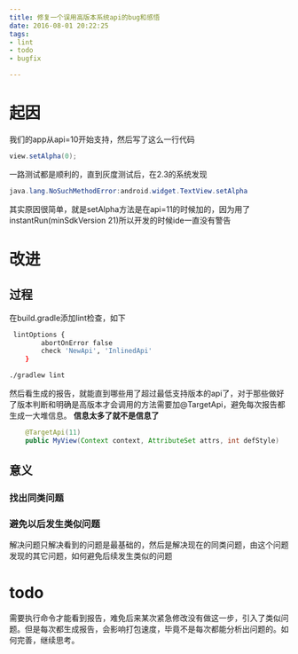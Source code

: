 ```yaml
---
title: 修复一个误用高版本系统api的bug和感悟
date: 2016-08-01 20:22:25
tags:
- lint
- todo
- bugfix

---
```


# 起因
我们的app从api=10开始支持，然后写了这么一行代码

```java
view.setAlpha(0);
```

一路测试都是顺利的，直到灰度测试后，在2.3的系统发现

<!--more-->

```java
java.lang.NoSuchMethodError:android.widget.TextView.setAlpha
```
其实原因很简单，就是setAlpha方法是在api=11的时候加的，因为用了instantRun(minSdkVersion 21)所以开发的时候ide一直没有警告

# 改进
## 过程
在build.gradle添加lint检查，如下

```bash
 lintOptions {
        abortOnError false
        check 'NewApi', 'InlinedApi'
    }
```

```bash
./gradlew lint
```
然后看生成的报告，就能直到哪些用了超过最低支持版本的api了，对于那些做好了版本判断和明确是高版本才会调用的方法需要加@TargetApi，避免每次报告都生成一大堆信息。 **信息太多了就不是信息了**

```java
	@TargetApi(11)
    public MyView(Context context, AttributeSet attrs, int defStyle) 
```

## 意义
### 找出同类问题
### 避免以后发生类似问题
解决问题只解决看到的问题是最基础的，然后是解决现在的同类问题，由这个问题发现的其它问题，如何避免后续发生类似的问题

# todo
需要执行命令才能看到报告，难免后来某次紧急修改没有做这一步，引入了类似问题。但是每次都生成报告，会影响打包速度，毕竟不是每次都能分析出问题的。如何完善，继续思考。
